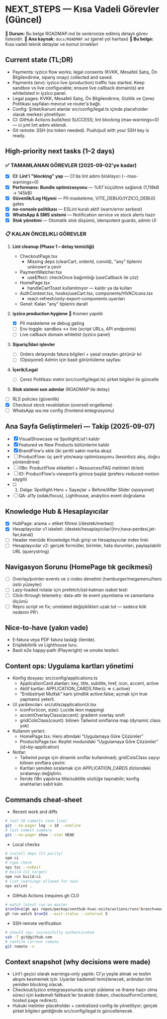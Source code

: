 # NEXT_STEPS — Kısa Vadeli Görevler (Güncel)

**📍 Durum:** Bu belge ROADMAP.md ile senkronize edilmiş detaylı görev listesidir.
**🎯 Ana kaynak:** `docs/ROADMAP.md` (genel yol haritası)
**🔧 Bu belge:** Kısa vadeli teknik detaylar ve komut örnekleri

## Current state (TL;DR)
- Payments: iyzico flow works; legal consents (KVKK, Mesafeli Satış, Ön Bilgilendirme, sipariş onayı) collected and saved.
- Payments (env): iyzico live (production) traffic has started. Keep sandbox vs live configurable; ensure live callback domain(s) are whitelisted in iyzico panel.
- Legal pages: KVKK, Mesafeli Satış, Ön Bilgilendirme, Gizlilik ve Çerez Politikası sayfaları mevcut ve router’a bağlı.
- Config: Şirket/kanuni alanlar src/config/legal.ts içinde placeholder olarak merkezi yönetiliyor.
- CI: GitHub Actions build/test SUCCESS; lint blocking (max‑warnings=0) — ci.yml lint adımı eklendi.
- Git remote: SSH (no token needed). Push/pull with your SSH key is ready.

## High‑priority next tasks (1–2 days)

### ✅ TAMAMLANAN GÖREVLER (2025-09-02'ye kadar)
- [x] **CI: Lint'i "blocking" yap** — CI'da lint adımı bloklayıcı (--max-warnings=0)
- [x] **Performans: Bundle optimizasyonu** — %87 küçültme sağlandı (1,118kB → 145kB)
- [x] **Güvenlik/Log Hijyeni** — PII maskeleme, VITE_DEBUG/IYZICO_DEBUG gates
- [x] **no-console politikası** — ESLint kuralı aktif (warn/error serbest)
- [x] **WhatsApp & SMS sistemi** — Notification service ve stock alerts hazır
- [x] **Stok yönetimi** — Otomatik stok düşümü, idempotent guards, admin UI

### 📋 KALAN ÖNCELIKLI GÖREVLER
1) **Lint cleanup (Phase 1 – detay temizliği)**
   - CheckoutPage.tsx
     - Missing deps (clearCart, orderId, convId), "any" tiplerini unknown'a çevir
   - PaymentWatcher.tsx
     - useEffect: checkOnce bağımlılığı (useCallback ile çöz)
   - HomePage.tsx
     - handleCartToast kullanılmıyor — kaldır ya da kullan
   - AuthContext.tsx, hooks/useCart.tsx, components/HVACIcons.tsx
     - react-refresh/only-export-components uyarıları
   - Genel: Kalan "any" tiplerini daralt

2) **iyzico production hygiene** 🔄 Kısmen yapıldı
   - [x] PII maskeleme ve debug gating
   - [ ] Env toggle: sandbox ↔ live (script URLs, API endpoints)
   - [ ] Live callback domain whitelist (iyzico panel)

3) **Sipariş/İdari işlevler**
   - [ ] Orders detayında fatura bilgileri + yasal onayları görünür kıl
   - [ ] (Opsiyonel) Admin için basit görüntüleme sayfası

4) **İçerik/Legal**
   - [ ] Çerez Politikası metni (src/config/legal.ts) şirket bilgileri ile güncelle

5) **Stok sistemi son adımlar** (ROADMAP'de detay)
  - [ ] RLS policies (güvenlik)
  - [x] Checkout stock revalidation (oversell engelleme)
  - [ ] WhatsApp wa.me config (frontend entegrasyonu)

## Ana Sayfa Geliştirmeleri — Takip (2025-09-07)

- [x] VisualShowcase ve SpotlightList’i kaldır
- [x] Featured ve New Products bölümlerini kaldır
- [x] BrandFlow’u ekle (iki şeritli sakin marka akışı)
- [ ] ProductFlow: üç şerit yön/warp optimizasyonu (kesintisiz akış, doğru yönlendirme)
- [ ] i18n: ProductFlow etiketleri + Resources/FAQ metinleri (tr/en)
- [ ] IO: ProductFlow’u viewport’a girince başlat (prefers-reduced-motion saygılı)
- [ ] 1. Dalga: Spotlight Hero + Sayaçlar + Before/After Slider (opsiyonel)
- [ ] QA: a11y (odak/focus), Lighthouse, analytics event doğrulama

## Knowledge Hub & Hesaplayıcılar
- [x] HubPage: arama + etiket filtresi (/destek/merkez)
- [x] Hesaplayıcılar v1 iskeleti: /destek/hesaplayicilar/{hrv,hava-perdesi,jet-fan,kanal}
- [ ] Header menüde Knowledge Hub girişi ve Hesaplayıcılar index linki
- [ ] Hesaplayıcılar v2: gerçek formüller, birimler, hata durumları, paylaşılabilir URL (querystring)

## Navigasyon Sorunu (HomePage tık gecikmesi)
- [ ] Overlay/pointer-events ve z-index denetimi (hamburger/megamenu/hero üstü yüzeyler)
- [ ] Lazy-loaded rotalar için prefetch/üst‑katman isabet testi
- [ ] Click-through telemetry: data-attr ile event yayımlama ve zamanlama ölçümü
- [ ] Repro script ve fix; unrelated değişiklikleri uzak tut — sadece kök nedenin PR’ı

## Nice‑to‑have (yakın vade)
- E‑fatura veya PDF fatura taslağı (ileride).
- Erişilebilirlik ve Lighthouse turu.
- Basit e2e happy‑path (Playwright) ve smoke testleri.

## Content ops: Uygulama kartları yönetimi
- Konfig dosyası: src/config/applications.ts
  - ApplicationCard alanları: key, title, subtitle, href, icon, accent, active
  - Aktif kartlar: APPLICATION_CARDS.filter(c => c.active)
  - “Endüstriyel Mutfak” kartı şimdilik active:false; açmak için true yapmanız yeterli.
- UI yardımcıları: src/utils/applicationUi.tsx
  - iconFor(icon, size): Lucide ikon mappingi
  - accentOverlayClass(accent): gradient overlay sınıfı
  - gridColsClass(count): bilinen Tailwind sınıflarına map (dynamic class yok)
- Kullanım yerleri:
  - HomePage.tsx: Hero altındaki “Uygulamaya Göre Çözümler”
  - ProductsPage.tsx: Keşfet modundaki “Uygulamaya Göre Çözümler” (id=by-application)
- Notlar:
  - Tailwind purge için dinamik sınıflar kullanılmadı; gridColsClass sayıyı bilinen sınıflara çevirir.
  - Kartları yeniden sıralamak için APPLICATION_CARDS dizisindeki sıralamayı değiştirin.
  - İleride i18n yapılırsa title/subtitle sözlüğe taşınabilir; konfig anahtarları sabit kalır.

## Commands cheat‑sheet
- Recent work and diffs
```bash path=null start=null
# last 10 commits (one‑line)
git --no-pager log -n 10 --oneline
# last commit summary
git --no-pager show --stat HEAD
```

- Local checks
```bash path=null start=null
# install deps (CI parity)
npm ci
# type check
npx tsc --noEmit
# build (CI target)
npm run build:ci
# lint (warnings allowed for now)
npx eslint .
```

- GitHub Actions (requires gh CLI)
```bash path=null start=null
# watch latest run on master
$runId=$(gh api repos/peckop/venthub-hvac-esite/actions/runs?branch=master\&per_page=1 --jq ".workflow_runs[0].id"); \
gh run watch $runId --exit-status --interval 5
```

- SSH remote verification
```bash path=null start=null
# should say: successfully authenticated
ssh -T git@github.com
# confirm current remote
git remote -v
```

## Context snapshot (why decisions were made)
- Lint’i geçici olarak warnings‑only yaptık: CI’yı yeşile almak ve teslim akışını kesmemek için. Uyarılar kademeli temizlenecek, ardından lint yeniden blocking olacak.
- Checkout/iyzico entegrasyonunda script yükleme ve iframe hazır olma süreci için kademeli fallback’ler bırakıldı (token, checkoutFormContent, hosted page redirect).
- Hukuki metinler placeholder + centralized config ile yönetiliyor; gerçek şirket bilgileri geldiğinde src/config/legal.ts güncellenecek.

